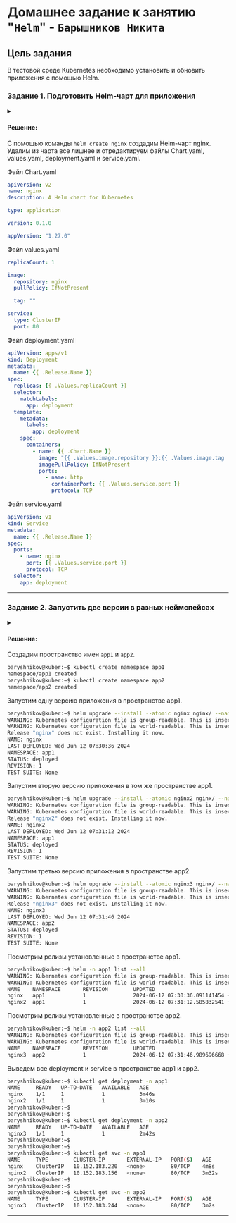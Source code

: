 # Домашнее задание к занятию "`Helm`" - `Барышников Никита`


## Цель задания

В тестовой среде Kubernetes необходимо установить и обновить приложения с помощью Helm.

### Задание 1. Подготовить Helm-чарт для приложения
<details>
	<summary></summary>
      <br>

1. Необходимо упаковать приложение в чарт для деплоя в разные окружения. 
2. Каждый компонент приложения деплоится отдельным deployment’ом или statefulset’ом.
3. В переменных чарта измените образ приложения для изменения версии.

</details>

#### Решение:

С помощью команды `helm create nginx` создадим Helm-чарт nginx.  
Удалим из чарта все лишнее и отредактируем файлы Chart.yaml, values.yaml, deployment.yaml и service.yaml.

Файл Chart.yaml
```yaml
apiVersion: v2
name: nginx
description: A Helm chart for Kubernetes

type: application

version: 0.1.0

appVersion: "1.27.0"
```

Файл values.yaml
```yaml
replicaCount: 1

image:
  repository: nginx
  pullPolicy: IfNotPresent

  tag: ""

service:
  type: ClusterIP
  port: 80
```

Файл deployment.yaml
```yaml
apiVersion: apps/v1
kind: Deployment
metadata:
  name: {{ .Release.Name }}
spec:
  replicas: {{ .Values.replicaCount }}
  selector:
    matchLabels:
      app: deployment
  template:
    metadata:
      labels:
        app: deployment
    spec:
      containers:
        - name: {{ .Chart.Name }}
          image: "{{ .Values.image.repository }}:{{ .Values.image.tag | default .Chart.AppVersion }}"
          imagePullPolicy: IfNotPresent
          ports:
            - name: http
              containerPort: {{ .Values.service.port }}
              protocol: TCP
```

Файл service.yaml
```yaml
apiVersion: v1
kind: Service
metadata:
  name: {{ .Release.Name }}
spec:
  ports:
    - name: nginx
      port: {{ .Values.service.port }}
      protocol: TCP
  selector:
    app: deployment
```

---

### Задание 2. Запустить две версии в разных неймспейсах
<details>
	<summary></summary>
      <br>

1. Подготовив чарт, необходимо его проверить. Запуститe несколько копий приложения.
2. Одну версию в namespace=app1, вторую версию в том же неймспейсе, третью версию в namespace=app2.
3. Продемонстрируйте результат.

</details>

#### Решение:

Создадим пространство имен `app1` и `app2`.
```bash
baryshnikov@kuber:~$ kubectl create namespace app1
namespace/app1 created
baryshnikov@kuber:~$ kubectl create namespace app2
namespace/app2 created
```

Запустим одну версию приложения в пространстве app1.
```bash
baryshnikov@kuber:~$ helm upgrade --install --atomic nginx nginx/ --namespace app1
WARNING: Kubernetes configuration file is group-readable. This is insecure. Location: /home/baryshnikov/.kube/config
WARNING: Kubernetes configuration file is world-readable. This is insecure. Location: /home/baryshnikov/.kube/config
Release "nginx" does not exist. Installing it now.
NAME: nginx
LAST DEPLOYED: Wed Jun 12 07:30:36 2024
NAMESPACE: app1
STATUS: deployed
REVISION: 1
TEST SUITE: None
```

Запустим вторую версию приложения в том же пространстве app1.
```bash
baryshnikov@kuber:~$ helm upgrade --install --atomic nginx2 nginx/ --namespace app1 --set image.tag=1.26.0
WARNING: Kubernetes configuration file is group-readable. This is insecure. Location: /home/baryshnikov/.kube/config
WARNING: Kubernetes configuration file is world-readable. This is insecure. Location: /home/baryshnikov/.kube/config
Release "nginx2" does not exist. Installing it now.
NAME: nginx2
LAST DEPLOYED: Wed Jun 12 07:31:12 2024
NAMESPACE: app1
STATUS: deployed
REVISION: 1
TEST SUITE: None
```

Запустим третью версию приложения в пространстве app2.
```bash
baryshnikov@kuber:~$ helm upgrade --install --atomic nginx3 nginx/ --namespace app2 --set image.tag=1.25.0
WARNING: Kubernetes configuration file is group-readable. This is insecure. Location: /home/baryshnikov/.kube/config
WARNING: Kubernetes configuration file is world-readable. This is insecure. Location: /home/baryshnikov/.kube/config
Release "nginx3" does not exist. Installing it now.
NAME: nginx3
LAST DEPLOYED: Wed Jun 12 07:31:46 2024
NAMESPACE: app2
STATUS: deployed
REVISION: 1
TEST SUITE: None
```

Посмотрим релизы установленные в пространстве app1.
```bash
baryshnikov@kuber:~$ helm -n app1 list --all
WARNING: Kubernetes configuration file is group-readable. This is insecure. Location: /home/baryshnikov/.kube/config
WARNING: Kubernetes configuration file is world-readable. This is insecure. Location: /home/baryshnikov/.kube/config
NAME    NAMESPACE       REVISION        UPDATED                                 STATUS          CHART           APP VERSION
nginx   app1            1               2024-06-12 07:30:36.091141454 +0000 UTC deployed        nginx-0.1.0     1.27.0
nginx2  app1            1               2024-06-12 07:31:12.585832541 +0000 UTC deployed        nginx-0.1.0     1.27.0
```

Посмотрим релизы установленные в пространстве app2.
```bash
baryshnikov@kuber:~$ helm -n app2 list --all
WARNING: Kubernetes configuration file is group-readable. This is insecure. Location: /home/baryshnikov/.kube/config
WARNING: Kubernetes configuration file is world-readable. This is insecure. Location: /home/baryshnikov/.kube/config
NAME    NAMESPACE       REVISION        UPDATED                                 STATUS          CHART           APP VERSION
nginx3  app2            1               2024-06-12 07:31:46.989696668 +0000 UTC deployed        nginx-0.1.0     1.27.0
```

Выведем все deployment и service в пространстве app1 и app2.
```bash
baryshnikov@kuber:~$ kubectl get deployment -n app1
NAME     READY   UP-TO-DATE   AVAILABLE   AGE
nginx    1/1     1            1           3m46s
nginx2   1/1     1            1           3m10s
baryshnikov@kuber:~$
baryshnikov@kuber:~$
baryshnikov@kuber:~$ kubectl get deployment -n app2
NAME     READY   UP-TO-DATE   AVAILABLE   AGE
nginx3   1/1     1            1           2m42s
baryshnikov@kuber:~$
baryshnikov@kuber:~$
baryshnikov@kuber:~$ kubectl get svc -n app1
NAME     TYPE        CLUSTER-IP       EXTERNAL-IP   PORT(S)   AGE
nginx    ClusterIP   10.152.183.220   <none>        80/TCP    4m8s
nginx2   ClusterIP   10.152.183.156   <none>        80/TCP    3m32s
baryshnikov@kuber:~$
baryshnikov@kuber:~$
baryshnikov@kuber:~$ kubectl get svc -n app2
NAME     TYPE        CLUSTER-IP       EXTERNAL-IP   PORT(S)   AGE
nginx3   ClusterIP   10.152.183.244   <none>        80/TCP    3m2s
```

---